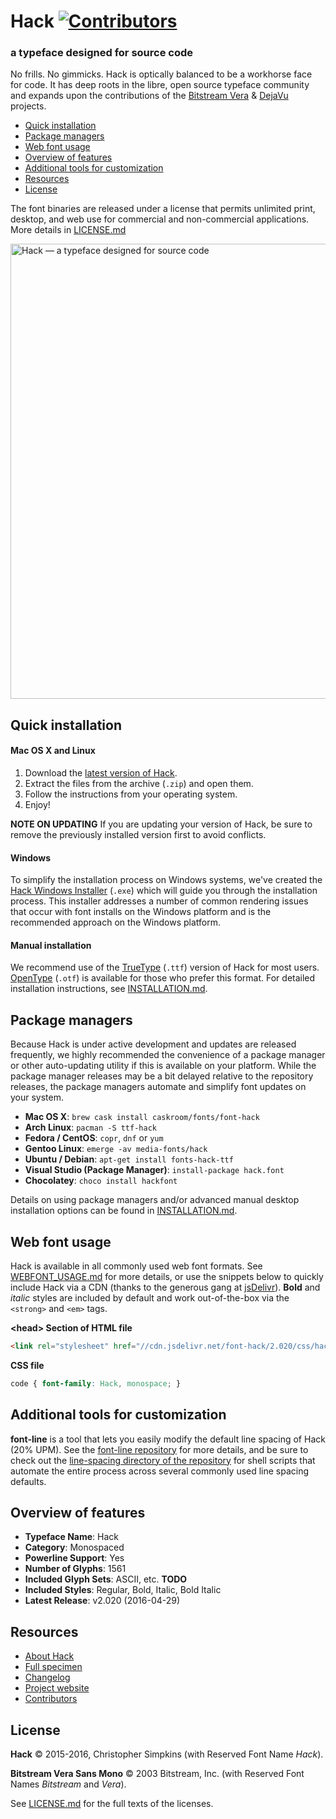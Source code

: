 
# Hack  [![Contributors](https://img.shields.io/badge/contributors-104-orange.svg?style=flat)](https://github.com/chrissimpkins/Hack/blob/master/docs/CONTRIBUTORS.md)

### a typeface designed for source code

No frills. No gimmicks. Hack is optically balanced to be a workhorse face for code. It has deep roots in the libre, open source typeface community and expands upon the contributions of the [Bitstream Vera](https://www.gnome.org/fonts/) &amp; [DejaVu](http://dejavu-fonts.org/wiki/Main_Page) projects.

* [Quick installation](#user-content-quick-installation)
* [Package managers](#user-content-package-managers)
* [Web font usage](#user-content-web-font-usage)
* [Overview of features](#user-content-overview-of-features)
* [Additional tools for customization](#user-content-additional-tools-for-customization)
* [Resources](#user-content-resources)
* [License](#user-content-license)

The font binaries are released under a license that permits unlimited print, desktop, and web use for commercial and non-commercial applications. More details in [LICENSE.md](LICENSE.md)

<a href="https://sourcefoundry.org/hack/"><img src="img/hack-specimen-2.png" alt="Hack &mdash; a typeface designed for source code" width="728"></a>

## Quick installation

#### Mac OS X and Linux

1. Download the [latest version of Hack][ttf_latest].
2. Extract the files from the archive (`.zip`) and open them.
3. Follow the instructions from your operating system.
4. Enjoy!

**NOTE ON UPDATING** 
If you are updating your version of Hack, be sure to remove the previously installed version first to avoid conflicts. 

#### Windows

To simplify the installation process on Windows systems, we've created the [Hack Windows Installer](https://github.com/source-foundry/Hack-windows-installer/releases/latest) (`.exe`) which will guide you through the installation process. This installer addresses a number of common rendering issues that occur with font installs on the Windows platform and is the recommended approach on the Windows platform.

#### Manual installation

We recommend use of the [TrueType](ttf_latest) (`.ttf`) version of Hack for most users.  [OpenType][otf_latest] (`.otf`) is available for those who prefer this format. For detailed installation instructions, see [INSTALLATION.md](docs/INSTALLATION.md).


## Package managers

Because Hack is under active development and updates are released frequently, we highly recommended the convenience of a package manager or other auto-updating utility if this is available on your platform. While the package manager releases may be a bit delayed relative to the repository releases, the package managers automate and simplify font updates on your system.

- **Mac OS X**: `brew cask install caskroom/fonts/font-hack`
- **Arch Linux**: `pacman -S ttf-hack`
- **Fedora / CentOS**: `copr`, `dnf` or `yum`
- **Gentoo Linux**: `emerge -av media-fonts/hack`
- **Ubuntu / Debian**: `apt-get install fonts-hack-ttf`
- **Visual Studio (Package Manager)**: `install-package hack.font`
- **Chocolatey**: `choco install hackfont`

Details on using package managers and/or advanced manual desktop installation options can be found in [INSTALLATION.md](docs/INSTALLATION.md).

<!-- TODO @david: the Fedora/CentOS are a set of multiline commands, how best to display these (see original README).  Users will need all of the info contained previously -->

## Web font usage

Hack is available in all commonly used web font formats. See [WEBFONT_USAGE.md](docs/WEBFONT_USAGE.md) for more details, or use the snippets below to quickly include Hack via a CDN (thanks to the generous gang at [jsDelivr](https://github.com/jsdelivr/jsdelivr)). **Bold** and _italic_ styles are included by default and work out-of-the-box via the `<strong>` and `<em>` tags.

**&lt;head&gt; Section of HTML file**

```html
<link rel="stylesheet" href="//cdn.jsdelivr.net/font-hack/2.020/css/hack.min.css">
```
**CSS file**

```css
code { font-family: Hack, monospace; }
```

## Additional tools for customization

**font-line** is a tool that lets you easily modify the default line spacing of Hack (20% UPM). See the [font-line repository](https://github.com/source-foundry/font-line) for more details, and be sure to check out the [line-spacing directory of the repository](https://github.com/chrissimpkins/Hack/tree/master/tools/line-spacing) for shell scripts that automate the entire process across several commonly used line spacing defaults.

## Overview of features

- **Typeface Name**: Hack
- **Category**: Monospaced
- **Powerline Support**: Yes
- **Number of Glyphs**: 1561
- **Included Glyph Sets**: ASCII, etc. **TODO**
- **Included Styles**: Regular, Bold, Italic, Bold Italic
- **Latest Release**: v2.020 (2016-04-29)

## Resources
* [About Hack](docs/ABOUT.md)
* [Full specimen](http://chrissimpkins.github.io/Hack/font-specimen.html)
* [Changelog](CHANGELOG.md)
* [Project website](http://sourcefoundry.org/hack/)
* [Contributors](docs/CONTRIBUTORS.md)


## License

**Hack** &copy; 2015-2016, Christopher Simpkins (with Reserved Font Name _Hack_). 

**Bitstream Vera Sans Mono** &copy; 2003 Bitstream, Inc. (with Reserved Font Names _Bitstream_ and _Vera_). 

See [LICENSE.md](https://github.com/chrissimpkins/Hack/blob/master/LICENSE.md) for the full texts of the licenses.



<!-- THE FOLLOWING LINKS ARE ALSO USED IN INSTALLATION.MD --> 

[otf_latest]: https://github.com/chrissimpkins/Hack/releases/download/v2.020/Hack-v2_020-otf.zip
[ttf_latest]: https://github.com/chrissimpkins/Hack/releases/download/v2.020/Hack-v2_020-ttf.zip
